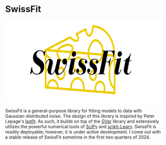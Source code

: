 # SwissFit

<p align="center">
  <img width="683" height="266" src="https://github.com/ctpeterson/SwissFit/blob/main/SwissFit_logo.png">
</p>

SwissFit is a general-purpose library for fitting models to data with Gaussian-distributed noise. The design of this library is inspired by Peter Lepage's [lsqfit](https://github.com/gplepage/lsqfit). As such, it builds on top of the [GVar](https://github.com/gplepage/gvar) library and extensively utilizes the powerful numerical tools of [SciPy](https://scipy.org/) and [scikit-Learn](https://scikit-learn.org/stable/). SwissFit is readily deployable; however, it is under active development. I come out with a stable release of SwissFit sometime in the first two quarters of 2024.
